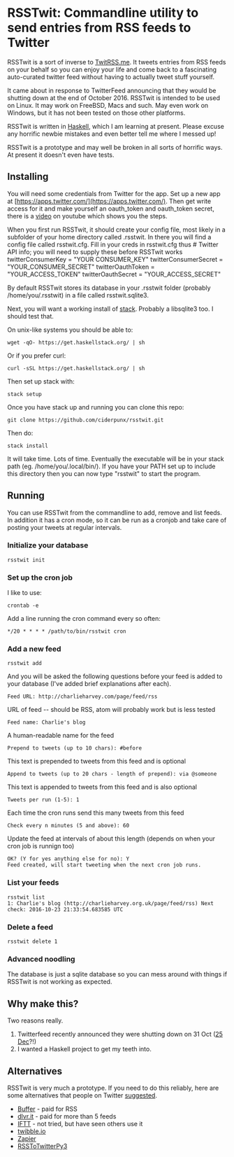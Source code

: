 RSSTwit: Commandline utility to send entries from RSS feeds to Twitter
======================================================================

RSSTwit is a sort of inverse to [TwitRSS.me](https://github.com/ciderpunx/twitrssme). It tweets entries from RSS feeds on your behalf so you can enjoy your life and come back to a fascinating auto-curated twitter feed without having to actually tweet stuff yourself.

It came about in response to TwitterFeed announcing that they would be shutting down at the end of October 2016.
RSSTwit is intended to be used on Linux. It may work on FreeBSD, Macs and such. May even work on Windows, but it has not been tested on those other platforms.

RSSTwit is written in [Haskell](https://haskell.org), which I am learning at present. Please excuse any horrific newbie mistakes and even better tell me where I messed up!

RSSTwit is a prototype and may well be broken in all sorts of horrific ways. At present it doesn't even have tests.

Installing
----------

You will need some credentials from Twitter for the app. Set up a new app at [https://apps.twitter.com/](https://apps.twitter.com/). Then get write access for it and make yourself an oauth_token and oauth_token secret, there is a [video](https://www.youtube.com/watch?v=svoUK2DmGmw) on youtube which shows you the steps.

When you first run RSSTwit, it should create your config file, most likely in a subfolder of your home directory called .rsstwit. In there you will find a config file called rsstwit.cfg. Fill in your creds in rsstwit.cfg thus
    # Twitter API info; you will need to supply these before RSSTwit works
    twitterConsumerKey    = "YOUR CONSUMER_KEY"
    twitterConsumerSecret = "YOUR_CONSUMER_SECRET"
    twitterOauthToken     = "YOUR_ACCESS_TOKEN"
    twitterOauthSecret    = "YOUR_ACCESS_SECRET"

By default RSSTwit stores its database in your .rsstwit folder (probably /home/you/.rsstwit) in a file called rsstwit.sqlite3.

Next, you will want a working install of [stack](https://docs.haskellstack.org/en/stable/README/). Probably a libsqlite3 too. I should test that.

On unix-like systems you should be able to:

    wget -qO- https://get.haskellstack.org/ | sh

Or if you prefer curl:

    curl -sSL https://get.haskellstack.org/ | sh

Then set up stack with:

    stack setup

Once you have stack up and running you can clone this repo:

    git clone https://github.com/ciderpunx/rsstwit.git

Then do:

    stack install

It will take time. Lots of time. Eventually the executable will be in your stack path (eg. /home/you/.local/bin/). If you have your PATH set up to include this directory then you can now type "rsstwit" to start the program.

Running
-------

You can use RSSTwit from the commandline to add, remove and list feeds. In addition it has a cron mode, so it can be run as a cronjob and take care of posting your tweets at regular intervals.

### Initialize your database

    rsstwit init

### Set up the cron job

I like to use:

    crontab -e

Add a line running the cron command every so often:

    */20 * * * * /path/to/bin/rsstwit cron

### Add a new feed

    rsstwit add

And you will be asked the following questions before your feed is added to your database (I've added brief explanations after each).

    Feed URL: http://charlieharvey.com/page/feed/rss

URL of feed -- should be RSS, atom will probably work but is less tested  

    Feed name: Charlie's blog

A human-readable name for the feed

    Prepend to tweets (up to 10 chars): #before

This text is prepended to tweets from this feed and is optional

    Append to tweets (up to 20 chars - length of prepend): via @someone

This text is appended to tweets from this feed and is also optional

    Tweets per run (1-5): 1

Each time the cron runs send this many tweets from this feed

    Check every n minutes (5 and above): 60

Update the feed at intervals of about this length (depends on when your cron job is runnign too)

    OK? (Y for yes anything else for no): Y
    Feed created, will start tweeting when the next cron job runs.

### List your feeds

    rsstwit list
    1: Charlie's blog (http://charlieharvey.org.uk/page/feed/rss) Next check: 2016-10-23 21:33:54.683585 UTC

### Delete a feed

    rsstwit delete 1

### Advanced noodling

The database is just a sqlite database so you can mess around with things if RSSTwit is not working as expected.


Why make this?
--------------

Two reasons really.

1. Twitterfeed recently announced they were shutting down on 31 Oct ([25 Dec](https://news.ycombinator.com/item?id=9117195)?!) 
2. I wanted a Haskell project to get my teeth into.

Alternatives
------------

RSSTwit is very much a prototype. If you need to do this reliably, here are some alternatives that people on Twitter [suggested](https://twitter.com/ciderpunx/status/789783130513301504).

* [Buffer](https://buffer.com) - paid for RSS
* [dlvr.it](https://dlvr.it) - paid for more than 5 feeds
* [IFTT](https://iftt.com) - not tried, but have seen others use it
* [twibble.io](https://twibble.io)
* [Zapier](https://zapier.com)
* [RSSToTwitterPy3](https://github.com/engdeathmatch/RSSToTwitterPy3)
